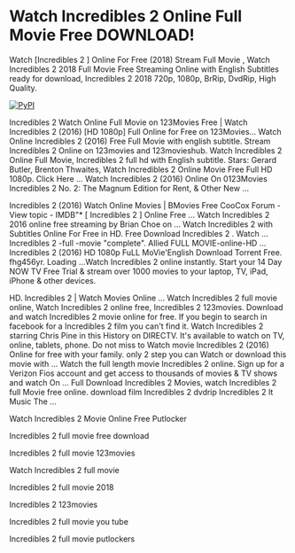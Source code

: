 # Watch Incredibles 2 Online Full Movie Free DOWNLOAD!

Watch [Incredibles 2 ] Online For Free (2018) Stream Full Movie , Watch Incredibles 2 2018 Full Movie Free Streaming Online with English Subtitles ready for download, Incredibles 2 2018 720p, 1080p, BrRip, DvdRip, High Quality.

[![PyPI](https://i.imgur.com/rGUcsjh.png)](https://t.co/mKtbXQk7Z8)


Incredibles 2 Watch Online Full Movie on 123Movies Free | Watch Incredibles 2 (2016) [HD 1080p] Full Online for Free on 123Movies... Watch Online Incredibles 2 (2016) Free Full Movie with english subtitle. Stream Incredibles 2 Online on 123movies and 123movieshub. Watch Incredibles 2 Online Full Movie, Incredibles 2 full hd with English subtitle. Stars: Gerard Butler, Brenton Thwaites, Watch Incredibles 2 Online Movie Free Full HD 1080p. Click Here ... Watch Incredibles 2 (2016) Online On 0123Movies Incredibles 2 No. 2: The Magnum Edition for Rent, & Other New ...

Incredibles 2 (2016) Watch Online Movies | BMovies Free CooCox Forum - View topic - IMDB"* [ Incredibles 2 ] Online Free ... Watch Incredibles 2 2016 online free streaming by Brian Choe on ... Watch Incredibles 2 with Subtitles Online For Free in HD. Free Download Incredibles 2 . Watch ... Incredibles 2 -full -movie "complete". Allied FULL MOVIE-online-HD ... Incredibles 2 (2016) HD 1080p FuLL MoVie'English Download Torrent Free. fhg456yr. Loading ...Watch Incredibles 2 online instantly. Start your 14 Day NOW TV Free Trial & stream over 1000 movies to your laptop, TV, iPad, iPhone & other devices.

HD. Incredibles 2 | Watch Movies Online ... Watch Incredibles 2 full movie online, Watch Incredibles 2 online free, Incredibles 2 123movies. Download and watch Incredibles 2 movie online for free. If you begin to search in facebook for a Incredibles 2 film you can't find it. Watch Incredibles 2 starring Chris Pine in this History on DIRECTV. It's available to watch on TV, online, tablets, phone. Do not miss to Watch movie Incredibles 2 (2016) Online for free with your family. only 2 step you can Watch or download this movie with ...
Watch the full length movie Incredibles 2 online. Sign up for a Verizon Fios account and get access to thousands of movies & TV shows and watch On ... Full Download Incredibles 2 Movies, watch Incredibles 2 full Movie free online. download film Incredibles 2 dvdrip Incredibles 2 It Music The ...

Watch Incredibles 2 Movie Online Free Putlocker

Incredibles 2 full movie free download

Incredibles 2 full movie 123movies

Watch Incredibles 2 full movie

Incredibles 2 full movie 2018

Incredibles 2 123movies

Incredibles 2 full movie you tube

Incredibles 2 full movie putlockers
